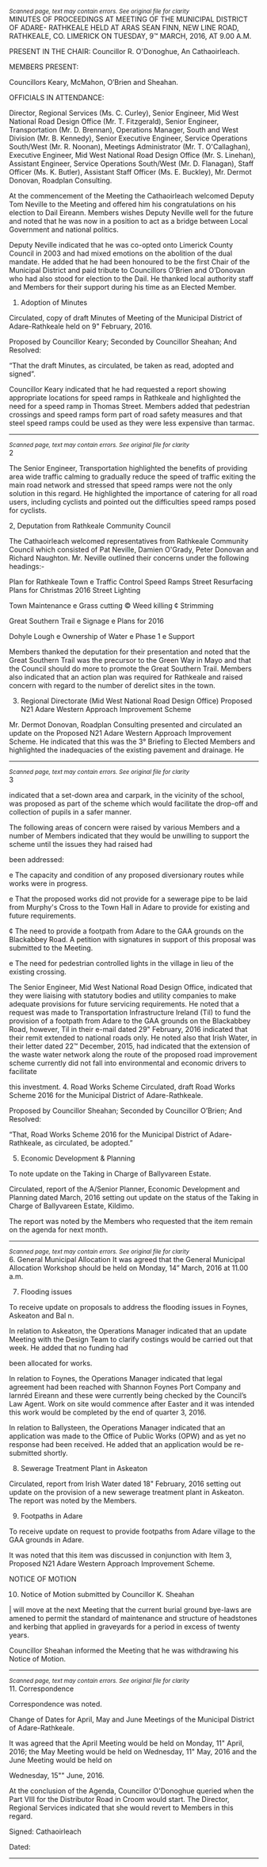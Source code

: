 *<small>Scanned page, text may contain errors. See original file for clarity</small>*  
MINUTES OF PROCEEDINGS AT MEETING OF THE MUNICIPAL DISTRICT OF ADARE-
RATHKEALE HELD AT ARAS SEAN FINN, NEW LINE ROAD, RATHKEALE, CO.
LIMERICK ON TUESDAY, 9™ MARCH, 2016, AT 9.00 A.M.

PRESENT IN THE CHAIR: Councillor R. O'Donoghue, An Cathaoirleach.

MEMBERS PRESENT:

Councillors Keary, McMahon, O’Brien and Sheahan.

OFFICIALS IN ATTENDANCE:

Director, Regional Services (Ms. C. Curley), Senior Engineer, Mid West National Road Design Office
(Mr. T. Fitzgerald), Senior Engineer, Transportation (Mr. D. Brennan), Operations Manager, South
and West Division (Mr. B. Kennedy), Senior Executive Engineer, Service Operations South/West
(Mr. R. Noonan), Meetings Administrator (Mr. T. O'Callaghan), Executive Engineer, Mid West
National Road Design Office (Mr. S. Linehan), Assistant Engineer, Service Operations South/West
(Mr. D. Flanagan), Staff Officer (Ms. K. Butler), Assistant Staff Officer (Ms. E. Buckley), Mr. Dermot
Donovan, Roadplan Consulting.

At the commencement of the Meeting the Cathaoirleach welcomed Deputy Tom Neville to the
Meeting and offered him his congratulations on his election to Dail Eireann. Members wishes
Deputy Neville well for the future and noted that he was now in a position to act as a bridge
between Local Government and national politics.

Deputy Neville indicated that he was co-opted onto Limerick County Council in 2003 and had
mixed emotions on the abolition of the dual mandate. He added that he had been honoured to be
the first Chair of the Municipal District and paid tribute to Councillors O’Brien and O’Donovan who
had also stood for election to the Dail. He thanked local authority staff and Members for their
support during his time as an Elected Member.

1. Adoption of Minutes

Circulated, copy of draft Minutes of Meeting of the Municipal District of Adare-Rathkeale held on
9" February, 2016.

Proposed by Councillor Keary;
Seconded by Councillor Sheahan;
And Resolved:

“That the draft Minutes, as circulated, be taken as read, adopted and signed”.

Councillor Keary indicated that he had requested a report showing appropriate locations for speed
ramps in Rathkeale and highlighted the need for a speed ramp in Thomas Street. Members added
that pedestrian crossings and speed ramps form part of road safety measures and that steel speed
ramps could be used as they were less expensive than tarmac.

---
*<small>Scanned page, text may contain errors. See original file for clarity</small>*  
2

The Senior Engineer, Transportation highlighted the benefits of providing area wide traffic calming
to gradually reduce the speed of traffic exiting the main road network and stressed that speed
ramps were not the only solution in this regard. He highlighted the importance of catering for all
road users, including cyclists and pointed out the difficulties speed ramps posed for cyclists.

2, Deputation from Rathkeale Community Council

The Cathaoirleach welcomed representatives from Rathkeale Community Council which consisted
of Pat Neville, Damien O'Grady, Peter Donovan and Richard Naughton. Mr. Neville outlined their
concerns under the following headings:-

Plan for Rathkeale Town
e Traffic Control
Speed Ramps
Street Resurfacing
Plans for Christmas 2016
Street Lighting

Town Maintenance
e Grass cutting
© Weed killing
¢ Strimming

Great Southern Trail
e Signage
e Plans for 2016

Dohyle Lough
e Ownership of Water
e Phase 1
e Support

Members thanked the deputation for their presentation and noted that the Great Southern Trail
was the precursor to the Green Way in Mayo and that the Council should do more to promote the
Great Southern Trail. Members also indicated that an action plan was required for Rathkeale and
raised concern with regard to the number of derelict sites in the town.

3. Regional Directorate (Mid West National Road Design Office)
Proposed N21 Adare Western Approach Improvement Scheme

Mr. Dermot Donovan, Roadplan Consulting presented and circulated an update on the Proposed
N21 Adare Western Approach Improvement Scheme. He indicated that this was the 3° Briefing to
Elected Members and highlighted the inadequacies of the existing pavement and drainage. He

---
*<small>Scanned page, text may contain errors. See original file for clarity</small>*  
3

indicated that a set-down area and carpark, in the vicinity of the school, was proposed as part of
the scheme which would facilitate the drop-off and collection of pupils in a safer manner.

The following areas of concern were raised by various Members and a number of Members
indicated that they would be unwilling to support the scheme until the issues they had raised had

been addressed:

e The capacity and condition of any proposed diversionary routes while works were in
progress.

e That the proposed works did not provide for a sewerage pipe to be laid from Murphy's
Cross to the Town Hall in Adare to provide for existing and future requirements.

¢ The need to provide a footpath from Adare to the GAA grounds on the Blackabbey Road. A
petition with signatures in support of this proposal was submitted to the Meeting.

e The need for pedestrian controlled lights in the village in lieu of the existing crossing.

The Senior Engineer, Mid West National Road Design Office, indicated that they were liaising with
statutory bodies and utility companies to make adequate provisions for future servicing
requirements. He noted that a request was made to Transportation Infrastructure Ireland (Til) to
fund the provision of a footpath from Adare to the GAA grounds on the Blackabbey Road,
however, Til in their e-mail dated 29" February, 2016 indicated that their remit extended to
national roads only. He noted also that Irish Water, in their letter dated 22™ December, 2015, had
indicated that the extension of the waste water network along the route of the proposed road
improvement scheme currently did not fall into environmental and economic drivers to facilitate

this investment.
4. Road Works Scheme
Circulated, draft Road Works Scheme 2016 for the Municipal District of Adare-Rathkeale.

Proposed by Councillor Sheahan;
Seconded by Councillor O’Brien;
And Resolved:

“That, Road Works Scheme 2016 for the Municipal District of Adare-Rathkeale, as circulated, be
adopted.”

5. Economic Development & Planning

To note update on the Taking in Charge of Ballyvareen Estate.

Circulated, report of the A/Senior Planner, Economic Development and Planning dated March,
2016 setting out update on the status of the Taking in Charge of Ballyvareen Estate, Kildimo.

The report was noted by the Members who requested that the item remain on the agenda for
next month.

---
*<small>Scanned page, text may contain errors. See original file for clarity</small>*  
6. General Municipal Allocation
It was agreed that the General Municipal Allocation Workshop should be held on Monday, 14”
March, 2016 at 11.00 a.m.

7. Flooding issues

To receive update on proposals to address the flooding issues in Foynes, Askeaton and
Bal n.

In relation to Askeaton, the Operations Manager indicated that an update Meeting with the
Design Team to clarify costings would be carried out that week. He added that no funding had

been allocated for works.

In relation to Foynes, the Operations Manager indicated that legal agreement had been reached
with Shannon Foynes Port Company and larnréd Eireann and these were currently being checked
by the Council’s Law Agent. Work on site would commence after Easter and it was intended this
work would be completed by the end of quarter 3, 2016.

In relation to Ballysteen, the Operations Manager indicated that an application was made to the
Office of Public Works (OPW) and as yet no response had been received. He added that an
application would be re-submitted shortly.

8. Sewerage Treatment Plant in Askeaton

Circulated, report from Irish Water dated 18" February, 2016 setting out update on the provision
of a new sewerage treatment plant in Askeaton. The report was noted by the Members.

9. Footpaths in Adare

To receive update on request to provide footpaths from Adare village to the
GAA grounds in Adare.

It was noted that this item was discussed in conjunction with Item 3, Proposed N21 Adare Western
Approach Improvement Scheme.

NOTICE OF MOTION

10. Notice of Motion submitted by Councillor K. Sheahan

| will move at the next Meeting that the current burial ground bye-laws are amened to permit
the standard of maintenance and structure of headstones and kerbing that applied in
graveyards for a period in excess of twenty years.

Councillor Sheahan informed the Meeting that he was withdrawing his Notice of Motion.

---
*<small>Scanned page, text may contain errors. See original file for clarity</small>*  
11. Correspondence

Correspondence was noted.

Change of Dates for April, May and June Meetings of the Municipal District of
Adare-Rathkeale.

It was agreed that the April Meeting would be held on Monday, 11" April, 2016; the May Meeting
would be held on Wednesday, 11" May, 2016 and the June Meeting would be held on

Wednesday, 15"" June, 2016.

At the conclusion of the Agenda, Councillor O'Donoghue queried when the Part VIII for the
Distributor Road in Croom would start. The Director, Regional Services indicated that she would
revert to Members in this regard.

Signed:
Cathaoirleach

Dated:

---
